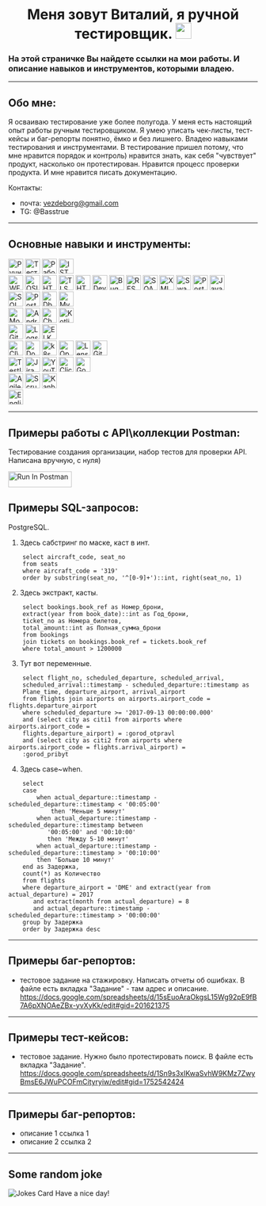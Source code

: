 <h1 align="center">Меня зовут Виталий, я ручной тестировщик. <img src="https://github.com/blackcater/blackcater/raw/main/images/Hi.gif" height="32"/></h1>
<h3>На этой страничке Вы найдете ссылки на мои работы. И описание навыков и инструментов, которыми владею.</h3>

---
## Обо мне:
Я осваиваю тестирование уже более полугода. У меня есть настоящий опыт работы ручным тестировщиком. Я умею уписать чек-листы, тест-кейсы и баг-репорты понятно, ёмко и без лишнего. Владею навыками тестирования и инструментами.
В тестирование пришел потому, что мне нравится порядок и контроль) нравится знать, как себя "чувствует" продукт, насколько он протестирован. Нравится процесс проверки продукта. И мне нравится писать документацию.

Контакты:
- почта: vezdeborg@gmail.com  
- TG: @Basstrue

---
## Основные навыки и инструменты:
<img src="https://img.shields.io/badge/%D0%A0%D1%83%D1%87%D0%BD%D0%BE%D0%B5%20%D1%82%D0%B5%D1%81%D1%82%D0%B8%D1%80%D0%BE%D0%B2%D0%B0%D0%BD%D0%B8%D0%B5-153e9e?style=plastic" alt="Ручное тестирование" height="30"/> <img src="https://img.shields.io/badge/%D0%A2%D0%B5%D1%81%D1%82%D0%BE%D0%B2%D0%B0%D1%8F%20%D0%B4%D0%BE%D0%BA%D1%83%D0%BC%D0%B5%D0%BD%D1%82%D0%B0%D1%86%D0%B8%D1%8F-040b59?style=plastic" alt="Тестовая документация"  height="30"/>
<img src="https://img.shields.io/badge/%D0%A0%D0%B0%D0%B1%D0%BE%D1%82%D0%B0%20%D1%81%20%D1%82%D1%80%D0%B5%D0%B1%D0%BE%D0%B2%D0%B0%D0%BD%D0%B8%D1%8F%D0%BC%D0%B8-153e9e?style=plastic" alt="Работа с требованиями" height="30"/>
<img src="https://img.shields.io/badge/ISTQB-040b59?style=plastic" alt="ISTQB" height="30"/>   
<img src="https://img.shields.io/badge/WEB-078ca3?style=plastic" alt="WEB" height="30"/>
<img src="https://img.shields.io/badge/OSI-056373?style=plastic" alt="OSI" height="30"/>
<img src="https://img.shields.io/badge/HTTP-HTTPS-056373?labelColor=078ca3&style=plastic" alt="HTTP" height="30"/>
<img src="https://img.shields.io/badge/TLS-056373?style=plastic" alt="TLS" height="30"/>
<img src="https://img.shields.io/badge/HTML-CSS-056373?labelColor=078ca3&style=plastic" alt="HTML" height="30"/>
<img src="https://img.shields.io/badge/DevTools-078ca3?style=plastic" alt="DevTools" height="30"/>
<img src="https://img.shields.io/badge/Bug%20Magnet-056373?style=plastic" alt="Bug Magnet" height="30"/>
<img src="https://img.shields.io/badge/REST-078ca3?style=plastic" alt="REST" height="30"/>
<img src="https://img.shields.io/badge/SOAP-056373?style=plastic" alt="SOAP" height="30"/>
<img src="https://img.shields.io/badge/XML-078ca3?style=plastic" alt="XML" height="30"/>
<img src="https://img.shields.io/badge/Swagger-056373?style=plastic" alt="Swagger" height="30"/>
<img src="https://img.shields.io/badge/Postman-078ca3?style=plastic" alt="Postman" height="30"/>
<img src="https://img.shields.io/badge/JavaScript-056373?style=plastic" alt="JavaScript" height="30"/>   
<img src="https://img.shields.io/badge/SQL-356e07?style=plastic" alt="SQL" height="30"/>
<img src="https://img.shields.io/badge/PostgreSQL-4fa60a?style=plastic" alt="PostgreSQL" height="30"/>
<img src="https://img.shields.io/badge/Dbeaver-356e07?style=plastic" alt="Dbeaver" height="30"/>
<img src="https://img.shields.io/badge/MySQL-4fa60a?style=plastic" alt="MySQL" height="30"/>   
<img src="https://img.shields.io/badge/Mobile%20Testing-a7bf0a?style=plastic" alt="Mobile Testing" height="30"/>
<img src="https://img.shields.io/badge/Android%20Studio-7f9107?style=plastic" alt="Android Studio" height="30"/>
<img src="https://img.shields.io/badge/Charles-a7bf0a?style=plastic" alt="Charles" height="30"/>
<img src="https://img.shields.io/badge/Kotlin-7f9107?style=plastic" alt="Kotlin" height="30"/>   
<img src="https://img.shields.io/badge/Git-ad6d05?style=plastic" alt="Git" height="30"/>
<img src="https://img.shields.io/badge/Logs-eb9915?style=plastic" alt="Logs" height="30"/>
<img src="https://img.shields.io/badge/ELK-ad6d05?style=plastic" alt="ELK" height="30"/>   
<img src="https://img.shields.io/badge/CI%5CCD-a7bf0a?style=plastic" alt="CI\CD" height="30"/>
<img src="https://img.shields.io/badge/Docker-7f9107?style=plastic" alt="Docker" height="30"/>
<img src="https://img.shields.io/badge/k8s-a7bf0a?style=plastic" alt="k8s" height="30"/>
<img src="https://img.shields.io/badge/OpenSearch-7f9107?style=plastic" alt="OpenSearch" height="30"/>
<img src="https://img.shields.io/badge/Lens-a7bf0a?style=plastic" alt="Lens" height="30"/>
<img src="https://img.shields.io/badge/GitLab-CI%5CCD-a7bf0a?labelColor=7f9107&style=plastic" alt="GitLab" height="30"/>   
<img src="https://img.shields.io/badge/TestIT-356e07?style=plastic" alt="TestIT" height="30"/>
<img src="https://img.shields.io/badge/Jira-4fa60a?style=plastic" alt="Jira" height="30"/>
<img src="https://img.shields.io/badge/YouTrack-356e07?style=plastic" alt="YouTrack" height="30"/>
<img src="https://img.shields.io/badge/ClickUp-4fa60a?style=plastic" alt="ClickUp" height="30"/>
<img src="https://img.shields.io/badge/GoogleDocs-356e07?style=plastic" alt="GoogleDocs" height="30"/>   
<img src="https://img.shields.io/badge/Agile-078ca3?style=plastic" alt="Agile" height="30"/>
<img src="https://img.shields.io/badge/Scrum-056373?style=plastic" alt="Scrum" height="30"/>
<img src="https://img.shields.io/badge/Kanban-078ca3?style=plastic" alt="Kanban" height="30"/>   
<img src="https://img.shields.io/badge/English-C1-040b59?labelColor=153e9e&style=plastic" alt="English" height="30"/>







---
## Примеры работы с API\коллекции Postman:
Тестирование создания организации, набор тестов для проверки API. Написана вручную, с нуля)
    
[<img src="https://run.pstmn.io/button.svg" alt="Run In Postman" style="width: 128px; height: 32px;">](https://app.getpostman.com/run-collection/28454954-a3056e18-4ac2-4f56-a0b2-0ec7d5acb07c?action=collection%2Ffork&source=rip_markdown&collection-url=entityId%3D28454954-a3056e18-4ac2-4f56-a0b2-0ec7d5acb07c%26entityType%3Dcollection%26workspaceId%3D9da3f40c-ad6e-4c2e-abec-a00ccdfa41aa)

## Примеры SQL-запросов:
PostgreSQL.
   
1. Здесь сабстринг по маске, каст в инт.
```
    select aircraft_code, seat_no 
    from seats 
    where aircraft_code = '319' 
    order by substring(seat_no, '^[0-9]+')::int, right(seat_no, 1)

```
2. Здесь экстракт, касты.
```
    select bookings.book_ref as Номер_брони,
    extract(year from book_date)::int as Год_брони,
    ticket_no as Номера_билетов,
    total_amount::int as Полная_сумма_брони
    from bookings
    join tickets on bookings.book_ref = tickets.book_ref
    where total_amount > 1200000
```
3. Тут вот переменные.
```
    select flight_no, scheduled_departure, scheduled_arrival,
    scheduled_arrival::timestamp - scheduled_departure::timestamp as  
    Plane_time, departure_airport, arrival_airport
    from flights join airports on airports.airport_code = flights.departure_airport
    where scheduled_departure >= '2017-09-13 00:00:00.000'
    and (select city as citi1 from airports where airports.airport_code =      
    flights.departure_airport) = :gorod_otpravl
    and (select city as citi2 from airports where airports.airport_code = flights.arrival_airport) =    
    :gorod_pribyt
```
4. Здесь case~when.
```
    select
    case
        when actual_departure::timestamp - scheduled_departure::timestamp < '00:05:00'
            then 'Меньше 5 минут'
        when actual_departure::timestamp - scheduled_departure::timestamp between        
           '00:05:00' and '00:10:00'
           then 'Между 5-10 минут'
        when actual_departure::timestamp - scheduled_departure::timestamp > '00:10:00'
        then 'Больше 10 минут'
    end as Задержка,
    count(*) as Количество
    from flights
    where departure_airport = 'DME' and extract(year from actual_departure) = 2017
       and extract(month from actual_departure) = 8
       and actual_departure::timestamp - scheduled_departure::timestamp > '00:00:00'
    group by Задержка
    order by Задержка desc
```



---
## Примеры баг-репортов:
- тестовое задание на стажировку. Написать отчеты об ошибках. В файле есть вкладка "Задание" - там адрес и описание.    
https://docs.google.com/spreadsheets/d/15sEuoAraOkgsL15Wg92pE9fB7A6pXNOAeZBx-yvXyKk/edit#gid=201621375

---
## Примеры тест-кейсов:
- тестовое задание. Нужно было протестировать поиск. В файле есть вкладка "Задание".   
https://docs.google.com/spreadsheets/d/1Sn9s3xIKwaSvhW9KMz7ZwyBmsE6JWuPCOFmCityryiw/edit#gid=1752542424


---
## Примеры баг-репортов:
- описание 1
ссылка 1
- описание 2
ссылка 2

---
## Some random joke   
<img src="https://readme-jokes.vercel.app/api" alt="Jokes Card"/>  
Have a nice day!


